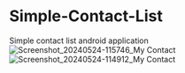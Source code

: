 # Simple-Contact-List
Simple contact list android application
![Screenshot_20240524-115746_My Contact](https://github.com/dulankasheshan/Simple-Contact-List/assets/136225297/32ca5597-f268-4029-9820-0a6ded077423)
![Screenshot_20240524-114912_My Contact](https://github.com/dulankasheshan/Simple-Contact-List/assets/136225297/cfbf6338-9fc3-4774-a0e8-8e7984a27bf4)
